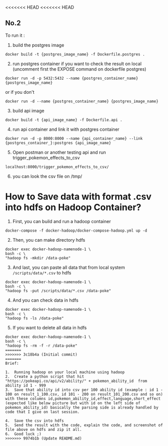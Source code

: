 <<<<<<< HEAD
<<<<<<< HEAD
## No.2

To run it :
1. build the postgres image
```
docker build -t {postgres_image_name} -f Dockerfile.postgres .
```
2. run postgres container
if you want to check the result on local (uncomment first the EXPOSE command on dockerfile postgres)
```
docker run -d -p 5432:5432 --name {postgres_container_name} {postgres_image_name}
```
or if you don't
```
docker run -d --name {postgres_container_name} {postgres_image_name}
```
3. build api image
```
docker build -t {api_image_name} -f Dockerfile.api .
```
4. run api container and link it with postgres container
```
docker run -d -p 8000:8000 --name {api_container_name} --link {postgres_container_}:postgres {api_image_name}
```
5. Open postman or another testing api and run trigger_pokemon_effects_to_csv
```
localhost:8000/trigger_pokemon_effects_to_csv/
```
6. you can look the csv file on /tmp/

# How to Save data with format .csv into hdfs on Hadoop Container?
1. First, you can build and run a hadoop container
```
docker-compose -f docker-hadoop/docker-compose-hadoop.yml up -d
```

2. Then, you can make directory hdfs
```
docker exec docker-hadoop-namenode-1 \
bash -c \
"hadoop fs -mkdir /data-poke"
```

3. And last, you can paste all data that from local system `/scripts/data/*.csv` to hdfs
```
docker exec docker-hadoop-namenode-1 \
bash -c \
"hadoop fs -put /scripts/data/*.csv /data-poke"
```

4. And you can check data in hdfs
```
docker exec docker-hadoop-namenode-1 \
bash -c \
"hadoop fs -ls /data-poke"
```

5. If you want to delete all data in hdfs
```
docker exec docker-hadoop-namenode-1 \
bash -c \
"hadoop fs -rm -f -r /data-poke"
=======
>>>>>>> 3c18b4a (Initial commit)
=======
Brief:

1.	Running hadoop on your local machine using hadoop
2.	Create a python script that hit "https://pokeapi.co/api/v2/ability/" + pokemon_ability_id  from ability id 1 - 999
3.	Save that ability id into csv per 100 ability id (example : id 1 - 100 on result_1_100.csv, id 101 - 200 on result_101_200.csv and so on) with these columns id,pokemon_ability_id,effect,language,short_effect (expected like below picture but with id on the left side of pokemon_ability_id) basically the parsing side is already handled by code that I give on last session.
 
4.	Save the csv into hdfs
5.	Send the result with the code, explain the code, and screenshot of file above on hdfs and zip it all.
6.	Good luck ;)
>>>>>>> 9974b1b (Update README.md)
